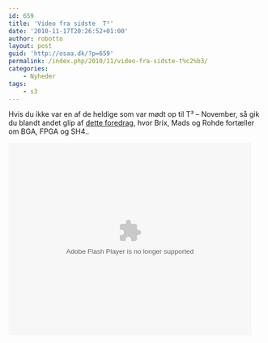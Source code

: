 ```yaml
---
id: 659
title: 'Video fra sidste  T³'
date: '2010-11-17T20:26:52+01:00'
author: robotto
layout: post
guid: 'http://osaa.dk/?p=659'
permalink: /index.php/2010/11/video-fra-sidste-t%c2%b3/
categories:
    - Nyheder
tags:
    - s3
---
```


Hvis du ikke var en af de heldige som var mødt op til T³ – November, så gik du blandt andet glip af [dette foredrag](http://blip.tv/file/4395046), hvor Brix, Mads og Rohde fortæller om BGA, FPGA og SH4..

<embed allowfullscreen="true" allowscriptaccess="always" height="380" src="http://blip.tv/play/AYKNskEC" type="application/x-shockwave-flash" width="480"></embed>